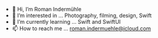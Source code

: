 - 👋 Hi, I’m Roman Indermühle
- 👀 I’m interested in ... Photography, filming, design, Swift
- 🌱 I’m currently learning ... Swift and SwiftUI
- 📫 How to reach me ... roman.indermuehle@icloud.com

<!---
romanindermuehle/romanindermuehle is a ✨ special ✨ repository because its `README.md` (this file) appears on your GitHub profile.
You can click the Preview link to take a look at your changes.
--->
